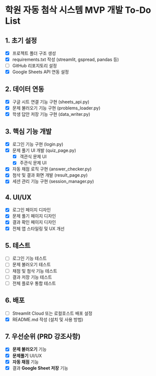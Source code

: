 # 학원 자동 첨삭 시스템 MVP 개발 To-Do List

## 1. 초기 설정
- [x] 프로젝트 폴더 구조 생성
- [x] requirements.txt 작성 (streamlit, gspread, pandas 등)
- [ ] GitHub 리포지토리 설정
- [x] Google Sheets API 연동 설정

## 2. 데이터 연동
- [x] 구글 시트 연결 기능 구현 (sheets_api.py)
- [x] 문제 불러오기 기능 구현 (problems_loader.py)
- [x] 학생 답안 저장 기능 구현 (data_writer.py)

## 3. 핵심 기능 개발
- [x] 로그인 기능 구현 (login.py)
- [x] 문제 풀기 UI 개발 (quiz_page.py)
  - [x] 객관식 문제 UI
  - [x] 주관식 문제 UI
- [x] 자동 채점 로직 구현 (answer_checker.py)
- [x] 첨삭 및 결과 화면 개발 (result_page.py)
- [x] 세션 관리 기능 구현 (session_manager.py)

## 4. UI/UX
- [x] 로그인 페이지 디자인
- [x] 문제 풀기 페이지 디자인
- [x] 결과 확인 페이지 디자인
- [x] 전체 앱 스타일링 및 UX 개선

## 5. 테스트
- [ ] 로그인 기능 테스트
- [ ] 문제 불러오기 테스트
- [ ] 채점 및 첨삭 기능 테스트
- [ ] 결과 저장 기능 테스트
- [ ] 전체 플로우 통합 테스트

## 6. 배포
- [ ] Streamlit Cloud 또는 로컬호스트 배포 설정
- [x] README.md 작성 (설치 및 사용 방법)

## 7. 우선순위 (PRD 강조사항)
- [x] **문제 불러오기** 기능
- [x] **문제풀기** UI/UX
- [x] **자동 채점** 기능
- [x] 결과 **Google Sheet 저장** 기능 
